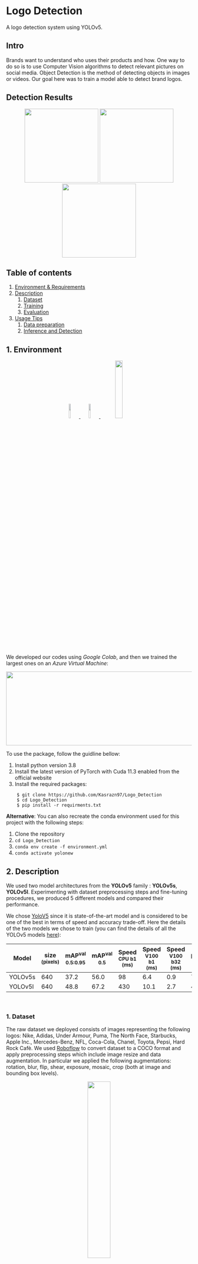 # Logo Detection
A logo detection system using YOLOv5.

## Intro
Brands want to understand who uses their products and how. One way to do so is to use Computer Vision algorithms to detect relevant pictures on social media. Object Detection is the method of detecting objects in images or videos. 
Our goal here was to train a model able to detect brand logos.

## Detection Results
<div align="center">
 <img src="https://github.com/Kasrazn97/Logo_Detection/blob/main/images/miami_1538043753243582175_20170615_jpg.rf.def159add6f9afd650b705187a30f681%20copy.jpg" width ="200" /> <img src="https://github.com/Kasrazn97/Logo_Detection/blob/main/images/miami_1812450792856011348_20180629_jpg.rf.2a073c16653e292741803cfc80ef914c%20copy.jpg" width ="200" />  <img src="https://github.com/Kasrazn97/Logo_Detection/blob/main/images/miami_1854099801928728671_20180826_jpg.rf.e291e127818140ed289f68244712a789%20copy.jpg" width ="200" />
</div>

## Table of contents
1. [ Environment & Requirements ](#env)
2. [ Description ](#desc)
    1. [ Dataset ](#dataset)
    2. [ Training ](#train)
    3. [ Evaluation ](#eval)
3. [ Usage Tips ](#usage)
    1. [ Data preparation ](#dataprep)
    2. [ Inference and Detection ](#inf)

<a name="env"></a>
## 1. Environment
<div align="center">
    <a href="https://colab.research.google.com/github/ultralytics/yolov5/blob/master/tutorial.ipynb">
        <img src="https://github.com/ultralytics/yolov5/releases/download/v1.0/logo-colab-small.png" width="10%"/>
    </a>
    <a href="https://www.googleadservices.com/pagead/aclk?sa=L&ai=DChcSEwiS0f6Bt7j0AhWRzXcKHXXkA0gYABAAGgJlZg&ae=2&ohost=www.google.com&cid=CAESQOD2WXDDC3bcaN6__E7gY08J137qyTW6nOQb8DRsJPfVaCbKW_MnwwecmS8dCR7oZPQSLYd6V8LfB32ZLnpJUqA&sig=AOD64_2JGNrArPWvbnOJLMOXwqSsXl1gSw&q&adurl&ved=2ahUKEwjrovWBt7j0AhW3gv0HHXPGCYYQ0Qx6BAgCEAE&dct=1">
        <img src="https://aspiracloud.com/wp-content/uploads/2019/07/azure.png" width="10%"/>
    </a>
    <a href="https://pytorch.org"/>
        <img src="https://user-images.githubusercontent.com/74457464/143897946-feabe8ec-ac91-4d38-a8e0-f1db1db3d84b.png" width="20%"/>
    </a>
</div>

We developed our codes using *Google Colab*, and then we trained the largest ones on an *Azure Virtual Machine*:   

<p align="center">
<img src="https://github.com/Kasrazn97/Logo_Detection/blob/main/images/VM.jpeg" width="800" height="200">
<p>
 
 

To use the package, follow the guidline bellow:

1. Install python version 3.8
2. Install the latest version of PyTorch with Cuda 11.3 enabled from the official website
3. Install the required packages:
  ``` 
      $ git clone https://github.com/Kasrazn97/Logo_Detection
      $ cd Logo_Detection
      $ pip install -r requirments.txt 
 ```
 **Alternative**: You can also recreate the conda environment used for this project with the following steps:
 1. Clone the repository
 2. ```cd Logo_Detection```
 3. ```conda env create -f environment.yml```
 4. ```conda activate yolonew```
 
<a name="desc"></a>
## 2. Description

We used two model architectures from the **YOLOv5** family : **YOLOv5s**, **YOLOv5l**. Experimenting with dataset preprocessing steps and fine-tuning procedures, we produced 5 different models and compared their performance. 

We chose [YoloV5](https://github.com/ultralytics/yolov5/blob/master/README.md) since it is state-of-the-art model and is considered to be one of the best in terms of speed and accuracy trade-off. Here the details of the two models we chose to train (you can find the details of all the YOLOv5 models [here](https://github.com/ultralytics/yolov5/blob/master/README.md)):
 
|Model |size<br><sup>(pixels) |mAP<sup>val<br>0.5:0.95 |mAP<sup>val<br>0.5 |Speed<br><sup>CPU b1<br>(ms) |Speed<br><sup>V100 b1<br>(ms) |Speed<br><sup>V100 b32<br>(ms) |params<br><sup>(M) |FLOPs<br><sup>@640 (B)
|---                    |---  |---    |---    |---    |---    |---    |---    |---
|YOLOv5s      |640  |37.2   |56.0   |98     |6.4    |0.9    |7.2    |16.5
|YOLOv5l      |640  |48.8   |67.2   |430    |10.1   |2.7    |46.5   |109.1
<br>
   
   
<a name="dataset"></a>
### 1. Dataset

The raw dataset we deployed consists of images representing the following logos: Nike, Adidas, Under Armour, Puma, The North Face, Starbucks, Apple Inc., Mercedes-Benz, NFL, Coca-Cola, Chanel, Toyota, Pepsi, Hard Rock Cafè. We used [Roboflow](https://roboflow.com/?ref=ultralytics) to convert dataset to a COCO format and apply preprocessing steps which include image resize and data augmentation. In particular we applied the following augmentations: rotation, blur, flip, shear, exposure, mosaic, crop (both at image and bounding box levels). 
 
 <div align="center">
    <a href="https://roboflow.com/?ref=ultralytics">
        <img src="https://github.com/ultralytics/yolov5/releases/download/v1.0/logo-roboflow-long.png" width="35%"/>
    </a>
</div>

<div align="center">
 <img src="https://github.com/Kasrazn97/Logo_Detection/blob/main/images/NO_augmentation.png" width ="200" /> <img src="https://upload.wikimedia.org/wikipedia/commons/thumb/d/d2/Purple_arrow_right.svg/1200px-Purple_arrow_right.svg.png" width ="70" />  <img src="https://github.com/Kasrazn97/Logo_Detection/blob/main/images/augmentation.png" width ="200" />
</div>

<a name="train"></a>
### 2. Training

Our final models differ both in the input data used and the training steps applied.
 
1. **YOLOv5s (version 1)**: trained on the raw dataset to which we added augmentations. We kept the 10 backbone layers frozen and fine-tuned the rest. Since the model results were unsatisfatory, we manually cleaned the data by removing the poorly annotated images. Around 40k images used.
2. **YOLOv5s (version 2)**: cleaned dataset with augmentations (about 20k images in total). Again, we trained all layers except for the backbone. 
3. **YOLOv5s (version 3)**: cleaned dataset with extra augmentation steps, for a total of around 60k images fine-tuned on model version 2 in the last step. Only 6 last layers were trained, thus keeping 18 frozen.
4. **YOLOv5s (version 4)**: combined dataset from step 2 and step 3. Tuning all the layers except for the backbone.
5. **YOLOv5l**: combined dataset from step 2 and step 3, adding more augmentation steps. Images in the training and validation set summed up to around 90k. Again, we trained all the layers except for the backbone.

You can download the weitghs of all 5 models fomr [here](https://drive.google.com/drive/folders/1iMijm6dR8-kE5sFZ8fyNpDHcNXCteDlH?usp=sharing).
<a name="eval"></a>
### 3. Evaluation
We used 2 different metrics to evaluate our model:
  - **IoU**
  - **mAP**

**IoU**, Intersection over Union, is an evaluation metric used to evaluate the goodness of an object detector by measuring the overlap between two bounding boxes.
**mAP**, mean Average Precision, of the model measures the Average Precision (computed by calculating the AuC for a particular class) averaged over all the classes .

 Here the average results for each model: 
 
 <center>
  
| Model| mAP<sup>val<br>0.5 |mAP<sup>val<br>0.5:0.95  
| :-----: | :-: | :-: 
| YOLOv5s - v1 | 0.598 | 0.364 
| YOLOv5s - v2 | 0.851 | 0.662 
| YOLOv5s - v3 | 0.846 | 0.563 
| YOLOv5s - v4 | 0.881 | 0.664 
| YOLOv5l | 0.943 | 0.713 
<br>
 </center>

YOLOv5s - v1            |  YOLOv5s - v3            | YOLOv5l
:-------------------------:|:-------------------------:|:-------------------------:
![](https://github.com/Kasrazn97/Logo_Detection/blob/main/images/YOLOv5s_v1.jpg)  |  ![](https://github.com/Kasrazn97/Logo_Detection/blob/main/images/YOLOv5s_v3.jpg)  |  ![](https://github.com/Kasrazn97/Logo_Detection/blob/main/images/YOLOv5l.jpg)

  
   Here the results for **YOLOv5l** for each logo: 
 
| Logo| mAP<sup>val<br>0.5 |mAP<sup>val<br>0.5:0.95 | IoU
| :-----: | :-: | :-: | :-:
| Adidas | 0.98 | 0.753 | 0.873
| Apple Inc. | 0.981 | 0.761 | 0.896
| Chanel | 0.981 | 0.678 | 0.797
| Coca Cola | 0.886 | 0.619 | 0.786
| Hard Rock Cafè | 0.957 | 0.743 | 0.859
| Mercedes Benz | 0.984 | 0.789 | 0.915
| NFL | 0.965 | 0.731 | 0.876
| Nike | 0.959 | 0.706 | 0.868
| Pepsi | 0.942 | 0.676 | 0.843
| Puma | 0.925 | 0.667 | 0.793
| Starbucks | 0.975 | 0.823 | 0.916
| The North Face | 0.975 | 0.741 | 0.887
| Toyota | 0.961 | 0.737 | 0.883
| Under Armour | 0.977 | 0.71 | 0.867
<br>

 
<a name="usage"></a>
## 3. Usage Tips
<a name="weights"></a>
### Weights:
   Download the trained models results and their weights from [here](https://drive.google.com/drive/folders/1iMijm6dR8-kE5sFZ8fyNpDHcNXCteDlH?usp=sharing). Create a Folder called **Assets** inside project folder and put the downloaded folder inside it.
   ```
  Logo_Detection|
                 |--Assets|
                          |--Models|
                                   |--yolov5l_extra_cleanData
                                   ...

  ```
<a name="dataprep"></a>
### Data preparation:
  **Train and Inference:**
  
  1. Clone the repository on your local machine.
  2. ```cd *Logo_Detection*```
  3. Create a folder name **Assets**
  4. ```cd *Assets*```
  5. Create a folder name **dataset**
  6. Put your Yolo formated data based on the following structure:
  ```
  --Assets|
          |--dataset|
                    |--train|
                    |        |--images
                    |        |--labels
                    |--valid
                    |        |--images
                    |        |--labels
                    |--test
                    |        |--images
                    |        |--labels
  ```
  
  **Detection:**
  
  1. Clone the repository on your local machine.
  2. ```cd Logo_Detection```
  3. Create a folder name *Assets*
  4. ```cd Assets```
  5. Create a folder name *testnow*
  6. Put all your images you want to do inference on under *testnow* folder
 <a name="training"></a>
 ### Training: 
  1. Put the related *your_data.yaml* file on *yolov5/data* (see the example [logos_yolo5.yaml](https://github.com/Kasrazn97/Logo_Detection/blob/main/yolov5/data/logos_yolo5.yaml))
  2. ```cd yolov5 ```
  3. Run the following command (you can change the model name or any other settings you want):
  ```
  python train.py --batch-size 32 --weights yolov5s.pt --data your_data.yaml --epochs 50 --hyp hyp.finetune.yaml --freeze 10
  ```
  
  For more information regarding the data prepration refer to:
  https://github.com/ultralytics/yolov5/wiki/Train-Custom-Data

  
<a name="inf"></a>
### Inference and detection: 
  Once our algorithm has finished training, we can evaluate its performance on a test (you can download it from [here](https://drive.google.com/drive/folders/10c4XI9v7e0DC8tFv0Any5xXd_-HMzwTL?usp=sharing)) set. Follow the instructions provided in the points below to run the algorithm and retrieve the results of both *image.jpg* with a bounding box around the prediction, and its respective *image.txt* label describing the detected classes and their respective bounding box in a format (class_id, x_cen, y_cen, width, height, confidence):
  1. Open your terminal
  2. Activate the environment you installed the [requirments.txt](https://github.com/Kasrazn97/Logo_Detection/blob/main/requirements.txt) on
  3. Open [detect_batch.sh](https://github.com/Kasrazn97/Logo_Detection/blob/main/detect_batch.sh) with a text editor, and change the variable *Modelname* according to the specific model you're evaluating (exact names are specified inside *detect_batch.sh*).
  4. See the results under *Assets/outputs/\<Modelname\>* . There you're going to be provided with a folder containing all the images, and in that same folder there is going to be another folder called "labels" containing all the predicted labels.
